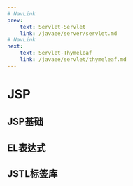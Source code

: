 ```yaml
---
# NavLink
prev:
    text: Servlet-Servlet
    link: /javaee/server/servlet.md
# NavLink
next:
    text: Servlet-Thymeleaf
    link: /javaee/servlet/thymeleaf.md
---
```

# JSP
## JSP基础
## EL表达式
## JSTL标签库
